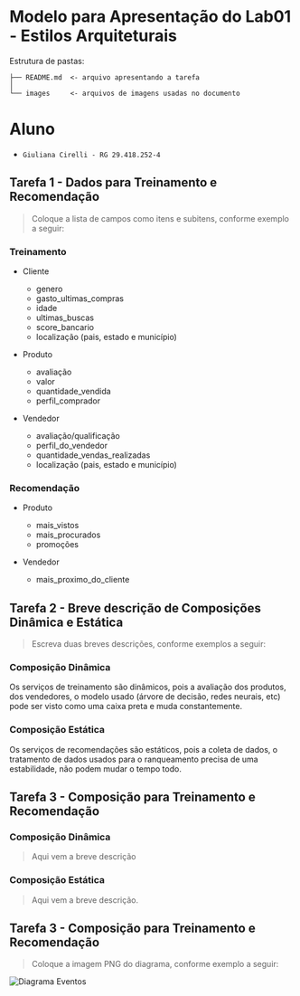 # Modelo para Apresentação do Lab01 - Estilos Arquiteturais

Estrutura de pastas:

~~~
├── README.md  <- arquivo apresentando a tarefa
│
└── images     <- arquivos de imagens usadas no documento
~~~

# Aluno
* `Giuliana Cirelli - RG 29.418.252-4`

## Tarefa 1 - Dados para Treinamento e Recomendação

> Coloque a lista de campos como itens e subitens, conforme exemplo a seguir:
>
### Treinamento
* Cliente
  * genero
  * gasto_ultimas_compras
  * idade
  * ultimas_buscas
  * score_bancario
  * localização (pais, estado e município)
  
* Produto
  * avaliação
  * valor
  * quantidade_vendida
  * perfil_comprador
  
* Vendedor
  * avaliação/qualificação
  * perfil_do_vendedor
  * quantidade_vendas_realizadas
  * localização (pais, estado e município)
  
### Recomendação 
* Produto
  * mais_vistos
  * mais_procurados
  * promoções
  
* Vendedor
  * mais_proximo_do_cliente

## Tarefa 2 - Breve descrição de Composições Dinâmica e Estática

> Escreva duas breves descrições, conforme exemplos a seguir:
>
### Composição Dinâmica

Os serviços de treinamento são dinâmicos, pois a avaliação dos produtos, dos vendedores, o modelo usado (árvore de decisão, redes neurais, etc) pode ser visto como uma caixa preta e muda constantemente.


### Composição Estática

Os serviços de recomendações são estáticos, pois a coleta de dados, o tratamento de dados usados para o ranqueamento precisa de uma estabilidade, não podem mudar o tempo todo.

## Tarefa 3 - Composição para Treinamento e Recomendação

### Composição Dinâmica
> Aqui vem a breve descrição
### Composição Estática
> Aqui vem a breve descrição.

## Tarefa 3 - Composição para Treinamento e Recomendação

> Coloque a imagem PNG do diagrama, conforme exemplo a seguir:
>
![Diagrama Eventos](Lab02-exec3.png)
